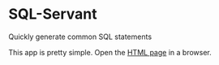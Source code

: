 SQL-Servant
===========

Quickly generate common SQL statements

This app is pretty simple. Open the [HTML page](./sql-servant.html) in a browser.
